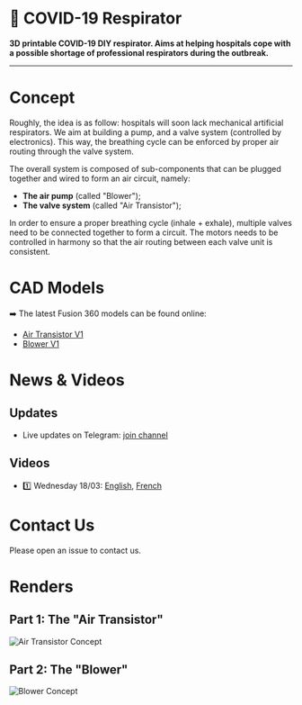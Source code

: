 🦠 COVID-19 Respirator
=====

**3D printable COVID-19 DIY respirator. Aims at helping hospitals cope with a possible shortage of professional respirators during the outbreak.**

---

# Concept

Roughly, the idea is as follow: hospitals will soon lack mechanical artificial respirators. We aim at building a pump, and a valve system (controlled by electronics). This way, the breathing cycle can be enforced by proper air routing through the valve system.

The overall system is composed of sub-components that can be plugged together and wired to form an air circuit, namely:

- **The air pump** (called "Blower");
- **The valve system** (called "Air Transistor");

In order to ensure a proper breathing cycle (inhale + exhale), multiple valves need to be connected together to form a circuit. The motors needs to be controlled in harmony so that the air routing between each valve unit is consistent.

# CAD Models

➡️ The latest Fusion 360 models can be found online:

* [Air Transistor V1](https://a360.co/2IS0x3U)
* [Blower V1](https://a360.co/2U0vk56)

# News & Videos

## Updates

* Live updates on Telegram: [join channel](https://t.me/joinchat/AAAAAE_99-k7pKZur-GXCQ)

## Videos

* 1️⃣ Wednesday 18/03: [English](https://www.youtube.com/watch?v=jv3o3x21038), [French](https://www.youtube.com/watch?v=tUfBgUm1w74)

# Contact Us

Please open an issue to contact us.

# Renders

## Part 1: The "Air Transistor"

![Air Transistor Concept](https://github.com/covid-response-projects/covid-respirator/raw/master/schemes/Air%20Transistor/Air%20Transistor%20(Render%204).png)

## Part 2: The "Blower"

![Blower Concept](https://github.com/covid-response-projects/covid-respirator/raw/master/schemes/Blower/Blower%20(Render%201).png)
